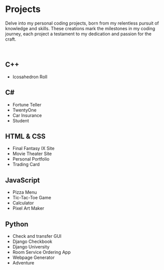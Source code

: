 # Projects
Delve into my personal coding projects, born from my relentless pursuit of knowledge and skills. These creations mark the milestones in my coding journey, each project a testament to my dedication and passion for the craft. 


<p>
<br/>
</p>


## C++

- Icosahedron Roll


## C#

- Fortune Teller 
- TwentyOne
- Car Insurance
- Student

## HTML & CSS 

- Final Fantasy IX Site
- Movie Theater Site
- Personal Portfolio
- Trading Card


## JavaScript

- Pizza Menu
- Tic-Tac-Toe Game
- Calculator
- Pixel Art Maker

## Python

- Check and transfer GUI
- Django Checkbook
- Django University
- Room Service Ordering App
- Webpage Generator
- Adventure
